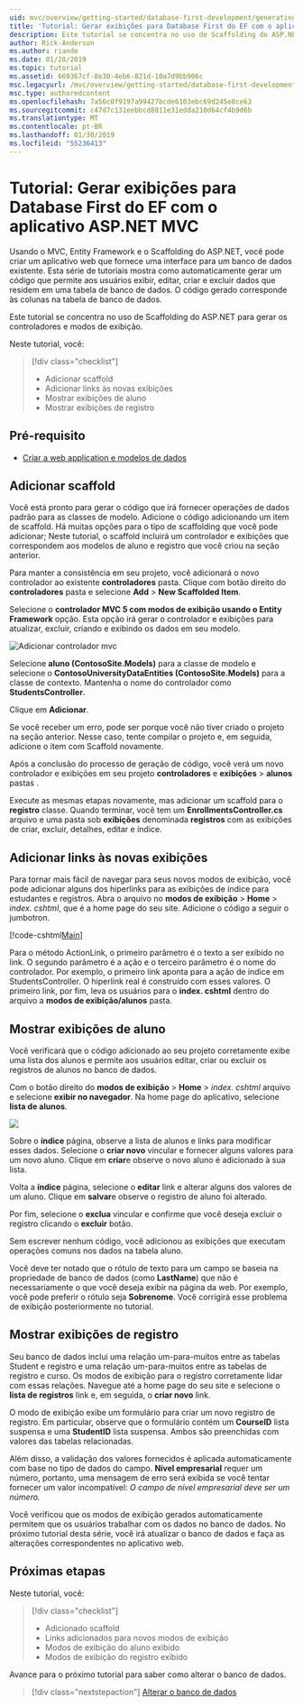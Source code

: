 ```yaml
---
uid: mvc/overview/getting-started/database-first-development/generating-views
title: 'Tutorial: Gerar exibições para Database First do EF com o aplicativo ASP.NET MVC'
description: Este tutorial se concentra no uso de Scaffolding do ASP.NET para gerar os controladores e modos de exibição.
author: Rick-Anderson
ms.author: riande
ms.date: 01/28/2019
ms.topic: tutorial
ms.assetid: 669367cf-8e30-4eb6-821d-10a7d9bb906c
msc.legacyurl: /mvc/overview/getting-started/database-first-development/generating-views
msc.type: authoredcontent
ms.openlocfilehash: 7a56c0f9197a99427bcde6103ebc69d245e8ce63
ms.sourcegitcommit: c47d7c131eebbcd8811e31edda210d64cf4b9d6b
ms.translationtype: MT
ms.contentlocale: pt-BR
ms.lasthandoff: 01/30/2019
ms.locfileid: "55236413"
---
```

# <a name="tutorial-generate-views-for-ef-database-first-with-aspnet-mvc-app"></a>Tutorial: Gerar exibições para Database First do EF com o aplicativo ASP.NET MVC

Usando o MVC, Entity Framework e o Scaffolding do ASP.NET, você pode criar um aplicativo web que fornece uma interface para um banco de dados existente. Esta série de tutoriais mostra como automaticamente gerar um código que permite aos usuários exibir, editar, criar e excluir dados que residem em uma tabela de banco de dados. O código gerado corresponde às colunas na tabela de banco de dados.

Este tutorial se concentra no uso de Scaffolding do ASP.NET para gerar os controladores e modos de exibição.

Neste tutorial, você:

> [!div class="checklist"]
> * Adicionar scaffold
> * Adicionar links às novas exibições
> * Mostrar exibições de aluno
> * Mostrar exibições de registro

## <a name="prerequisite"></a>Pré-requisito

* [Criar a web application e modelos de dados](creating-the-web-application.md)

## <a name="add-scaffold"></a>Adicionar scaffold

Você está pronto para gerar o código que irá fornecer operações de dados padrão para as classes de modelo. Adicione o código adicionando um item de scaffold. Há muitas opções para o tipo de scaffolding que você pode adicionar; Neste tutorial, o scaffold incluirá um controlador e exibições que correspondem aos modelos de aluno e registro que você criou na seção anterior.

Para manter a consistência em seu projeto, você adicionará o novo controlador ao existente **controladores** pasta. Clique com botão direito do **controladores** pasta e selecione **Add** > **New Scaffolded Item**.

Selecione o **controlador MVC 5 com modos de exibição usando o Entity Framework** opção. Esta opção irá gerar o controlador e exibições para atualizar, excluir, criando e exibindo os dados em seu modelo.

![Adicionar controlador mvc](generating-views/_static/image2.png)

Selecione **aluno (ContosoSite.Models)** para a classe de modelo e selecione o **ContosoUniversityDataEntities (ContosoSite.Models)** para a classe de contexto. Mantenha o nome do controlador como **StudentsController**.

Clique em **Adicionar**.

Se você receber um erro, pode ser porque você não tiver criado o projeto na seção anterior. Nesse caso, tente compilar o projeto e, em seguida, adicione o item com Scaffold novamente.

Após a conclusão do processo de geração de código, você verá um novo controlador e exibições em seu projeto **controladores** e **exibições** > **alunos** pastas .


Execute as mesmas etapas novamente, mas adicionar um scaffold para o **registro** classe. Quando terminar, você tem um **EnrollmentsController.cs** arquivo e uma pasta sob **exibições** denominada **registros** com as exibições de criar, excluir, detalhes, editar e índice.

## <a name="add-links-to-new-views"></a>Adicionar links às novas exibições

Para tornar mais fácil de navegar para seus novos modos de exibição, você pode adicionar alguns dos hiperlinks para as exibições de índice para estudantes e registros. Abra o arquivo no **modos de exibição** > **Home** > *index. cshtml*, que é a home page do seu site. Adicione o código a seguir o jumbotron.

[!code-cshtml[Main](generating-views/samples/sample1.cshtml)]

Para o método ActionLink, o primeiro parâmetro é o texto a ser exibido no link. O segundo parâmetro é a ação e o terceiro parâmetro é o nome do controlador. Por exemplo, o primeiro link aponta para a ação de índice em StudentsController. O hiperlink real é construído com esses valores. O primeiro link, por fim, leva os usuários para o **index. cshtml** dentro do arquivo a **modos de exibição/alunos** pasta.

## <a name="display-student-views"></a>Mostrar exibições de aluno

Você verificará que o código adicionado ao seu projeto corretamente exibe uma lista dos alunos e permite aos usuários editar, criar ou excluir os registros de alunos no banco de dados.

Com o botão direito do **modos de exibição** > **Home** > *index. cshtml* arquivo e selecione **exibir no navegador**. Na home page do aplicativo, selecione **lista de alunos**.

![](generating-views/_static/image6.png)

Sobre o **índice** página, observe a lista de alunos e links para modificar esses dados. Selecione o **criar novo** vincular e fornecer alguns valores para um novo aluno. Clique em **criar**e observe o novo aluno é adicionado à sua lista.

Volta a **índice** página, selecione o **editar** link e alterar alguns dos valores de um aluno. Clique em **salvar**e observe o registro de aluno foi alterado.

Por fim, selecione o **exclua** vincular e confirme que você deseja excluir o registro clicando o **excluir** botão.

Sem escrever nenhum código, você adicionou as exibições que executam operações comuns nos dados na tabela aluno.

Você deve ter notado que o rótulo de texto para um campo se baseia na propriedade de banco de dados (como **LastName**) que não é necessariamente o que você deseja exibir na página da web. Por exemplo, você pode preferir o rótulo seja **Sobrenome**. Você corrigirá esse problema de exibição posteriormente no tutorial.

## <a name="display-enrollment-views"></a>Mostrar exibições de registro

Seu banco de dados inclui uma relação um-para-muitos entre as tabelas Student e registro e uma relação um-para-muitos entre as tabelas de registro e curso. Os modos de exibição para o registro corretamente lidar com essas relações. Navegue até a home page do seu site e selecione o **lista de registros** link e, em seguida, o **criar novo** link.

O modo de exibição exibe um formulário para criar um novo registro de registro. Em particular, observe que o formulário contém um **CourseID** lista suspensa e uma **StudentID** lista suspensa. Ambos são preenchidas com valores das tabelas relacionadas.

Além disso, a validação dos valores fornecidos é aplicada automaticamente com base no tipo de dados do campo. **Nível empresarial** requer um número, portanto, uma mensagem de erro será exibida se você tentar fornecer um valor incompatível: *O campo de nível empresarial deve ser um número.*

Você verificou que os modos de exibição gerados automaticamente permitem que os usuários trabalhar com os dados no banco de dados. No próximo tutorial desta série, você irá atualizar o banco de dados e faça as alterações correspondentes no aplicativo web.

## <a name="next-steps"></a>Próximas etapas

Neste tutorial, você:

> [!div class="checklist"]
> * Adicionado scaffold
> * Links adicionados para novos modos de exibição
> * Modos de exibição do aluno exibido
> * Modos de exibição do registro exibido

Avance para o próximo tutorial para saber como alterar o banco de dados.
> [!div class="nextstepaction"]
> [Alterar o banco de dados](changing-the-database.md)